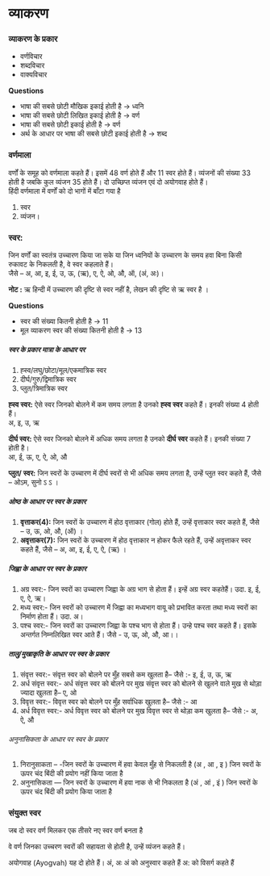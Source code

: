 
# व्याकरण

### व्याकरण के प्रकार
* वर्णविचार
* शब्दविचार
* वाक्यविचार

__Questions__

* भाषा की सबसे छोटी मौखिक इकाई होती है  -> ध्वनि
* भाषा की सबसे छोटी लिखित इकाई होती है  -> वर्ण
* भाषा की सबसे छोटी इकाई होती है  -> वर्ण
* अर्थ के आधार पर भाषा की सबसे छोटी इकाई होती है  -> शब्द

### वर्णमाला
वर्णों के समूह को वर्णमाला कहते हैं। इसमें 48 वर्ण होते हैं और 11 स्वर होते हैं। व्यंजनों की संख्या 33 होती है जबकि कुल व्यंजन 35 होते हैं। दो उच्छिप्त व्यंजन एवं दो अयोगवाह होते हैं।<br>
हिंदी वर्णमाला में वर्णों को दो भागों में बाँटा गया है<br>
1. स्वर <br>
2. व्यंजन।<br>

### स्वर:
जिन वर्णों का स्वतंत्र उच्चारण किया जा सके या जिन ध्वनियों के उच्चारण के समय हवा बिना किसी रुकावट के निकलती है, वे स्वर कहलाते हैं। <br>
जैसे – अ, आ, इ, ई, उ, ऊ, (ऋ), ए, ऐ, ओ, औ, ऑ, (अं, अः)।<br>

__नोट :__ ऋ हिन्दी में उच्चारण की दृष्टि से स्वर नहीं है, लेखन की दृष्टि से ऋ स्वर है ।<br>

__Questions__<br>
* स्वर की संख्या कितनी होती है  -> 11
* मूल व्याकरण स्वर की संख्या कितनी होती है  -> 13

##### स्वर के प्रकार मात्रा के आधार पर
1. ह्स्व/लघु/छोटा/मूल/एकमात्रिक  स्वर
2. दीर्घ/गुरु/द्विमात्रिक स्वर
3. प्लुत/त्रिमात्रिक स्वर

__ह्स्व स्वर:__ ऐसे स्वर जिनको बोलने में कम समय लगता है उनको __ह्स्व स्वर__ कहते हैं। इनकी संख्या 4 होती हैं।<br>
अ, इ, उ, ऋ<br>

__दीर्घ स्वर:__ ऐसे स्वर जिनको बोलने में अधिक समय लगता है उनको __दीर्घ स्वर__ कहते हैं। इनकी संख्या 7 होती है।<br>
आ, ई, ऊ, ए, ऐ, ओ, औ

__प्लुत/ स्वर:__ जिन स्वरों के उच्चारण में दीर्घ स्वरों से भी अधिक समय लगता है, उन्हें प्लुत स्वर कहते हैं, जैसे – ओऽम, सुनो ऽ ऽ ।

##### ओष्ठ के आधार पर स्वर के प्रकार
1. __वृत्ताकर(4):__ जिन स्वरों के उच्चारण में होठ वृत्ताकार (गोल) होते हैं, उन्हें वृत्ताकार स्वर कहते हैं, जैसे – उ, ऊ, ओ, औ, (ऑ) ।
2. __अवृत्ताकर(7):__ जिन स्वरों के उच्चारण में होठ वृत्ताकार न होकर फैले रहते हैं, उन्हें अवृत्ताकर स्वर कहते हैं, जैसे – अ, आ, इ, ई, ए, ऐ, (ऋ) ।

##### जिह्वा के आधार पर स्वर के प्रकार
1. अग्र स्वर:- जिन स्वरों का उच्चारण जिह्वा के अग्र भाग से होता हैं। इन्हें अग्र स्वर कहतेहैं। उदा. इ, ई, ए, ऐ, ऋ।
2. मध्य स्वर:- जिन स्वरों को उच्चारण में जिह्वा का मध्यभाग वायू को प्रभावित करता तथा मध्य स्वरों का निर्माण होता हैं। उदा. अ।
3. पश्च स्वर:- जिन स्वरों का उच्चारण जिह्वा के पश्च भाग से होता हैं। उन्हे पश्च स्वर कहते हैं। इसके अन्तर्गत निम्नलिखित स्वर आते हैं। जैसे - उ, ऊ, ओ, औ, आ।।

##### तालु/मुखाकृति के आधार पर स्वर के प्रकार
1. संवृत्त स्वर:- संवृत्त स्वर को बोलने पर मुँह सबसे कम खुलता है– जैसे :- इ, ई, उ, ऊ, ऋ
2. अर्ध संवृत्त स्वर:- अर्ध संवृत्त स्वर को बोलने पर मुख संवृत्त स्वर को बोलने से खुलने वाले मुख से थोड़ा ज्यादा खुलता है– ए, ओ
3. विवृत्त स्वर:- विवृत्त स्वर को बोलने पर मुँह सर्वाधिक खुलता है– जैसे :- आ
4. अर्ध विवृत्त स्वर:- अर्ध विवृत्त स्वर को बोलने पर मुख विवृत्त स्वर से थोड़ा कम खुलता है– जैसे :- अ, ऐ, औ

###### अनुनासिकता के आधार पर स्वर के प्रकार
1. निरानुसाकता – -जिन स्वरों के उच्चारण में हवा केवल मुँह से निकलती है (अ , आ , इ ) जिन स्वरों के ऊपर चंद बिंदी की प्रयोग नहीं किया जाता है 
2. अनुनासिकता — जिन स्वरों के उच्चारण में हवा नाक से भी निकलता है (अं , आं , इं ) जिन स्वरों के ऊपर चंद बिंदी की प्रयोग किया जाता है 

### संयुक्त स्वर
जब दो  स्वर वर्ण मिलकर एक तीसरे नए स्वर वर्ण बनता है<br>




वे वर्ण जिनका उच्चरण स्वरों की सहायता से होती है, उन्हें व्यंजन कहते हैं।

अयोगवाह (Ayogvah)
यह दो होते हैं।
अं, अः
अं को अनुस्वार कहते हैं
अ: को विसर्ग कहते हैं
